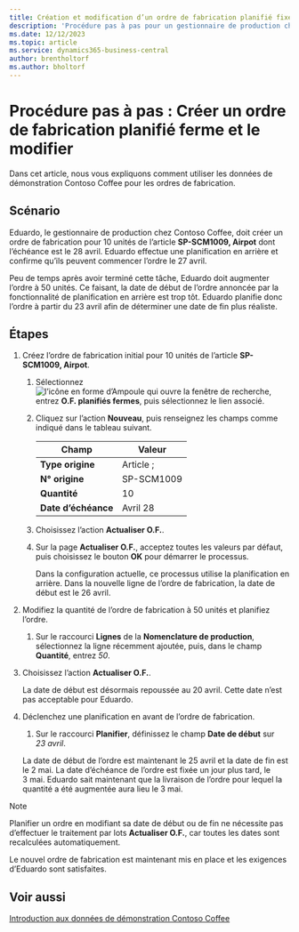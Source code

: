 ```yaml
---
title: Création et modification d’un ordre de fabrication planifié fixe
description: 'Procédure pas à pas pour un gestionnaire de production chez Contoso Coffee qui souhaite créer un ordre de fabrication planifié ferme, puis le modifier.'
ms.date: 12/12/2023
ms.topic: article
ms.service: dynamics365-business-central
author: brentholtorf
ms.author: bholtorf
---
```


# Procédure pas à pas : Créer un ordre de fabrication planifié ferme et le modifier

Dans cet article, nous vous expliquons comment utiliser les données de démonstration Contoso Coffee pour les ordres de fabrication.  

## Scénario

Eduardo, le gestionnaire de production chez Contoso Coffee, doit créer un ordre de fabrication pour 10 unités de l’article **SP-SCM1009, Airpot** dont l’échéance est le 28 avril. Eduardo effectue une planification en arrière et confirme qu’ils peuvent commencer l’ordre le 27 avril.  

Peu de temps après avoir terminé cette tâche, Eduardo doit augmenter l’ordre à 50 unités. Ce faisant, la date de début de l’ordre annoncée par la fonctionnalité de planification en arrière est trop tôt. Eduardo planifie donc l’ordre à partir du 23 avril afin de déterminer une date de fin plus réaliste.  

## Étapes

1. Créez l’ordre de fabrication initial pour 10 unités de l’article **SP-SCM1009, Airpot**.

    1. Sélectionnez ![l’icône en forme d’Ampoule qui ouvre la fenêtre de recherche](../../media/ui-search/search_small.png "Dites-moi ce que vous voulez faire"), entrez **O.F. planifiés fermes**, puis sélectionnez le lien associé.  

    2. Cliquez sur l’action **Nouveau**, puis renseignez les champs comme indiqué dans le tableau suivant.  

        |Champ  |Valeur  |
        |---------|---------|
        |**Type origine** |Article ;|
        |**N° origine** |SP-SCM1009|
        |**Quantité** |10|
        |**Date d’échéance**|Avril 28  |

    3. Choisissez l’action **Actualiser O.F.**.  

    4. Sur la page **Actualiser O.F.**, acceptez toutes les valeurs par défaut, puis choisissez le bouton **OK** pour démarrer le processus.  

        Dans la configuration actuelle, ce processus utilise la planification en arrière. Dans la nouvelle ligne de l’ordre de fabrication, la date de début est le 26 avril.  

2. Modifiez la quantité de l’ordre de fabrication à 50 unités et planifiez l’ordre.  

    1. Sur le raccourci **Lignes** de la **Nomenclature de production**, sélectionnez la ligne récemment ajoutée, puis, dans le champ **Quantité**, entrez *50*.  

3. Choisissez l’action **Actualiser O.F.**.  

    La date de début est désormais repoussée au 20 avril. Cette date n’est pas acceptable pour Eduardo.

4. Déclenchez une planification en avant de l’ordre de fabrication.

    1. Sur le raccourci **Planifier**, définissez le champ **Date de début** sur *23 avril*.

    La date de début de l’ordre est maintenant le 25 avril et la date de fin est le 2 mai. La date d’échéance de l’ordre est fixée un jour plus tard, le 3 mai. Eduardo sait maintenant que la livraison de l’ordre pour lequel la quantité a été augmentée aura lieu le 3 mai.

> [!NOTE]
> Planifier un ordre en modifiant sa date de début ou de fin ne nécessite pas d’effectuer le traitement par lots **Actualiser O.F.**, car toutes les dates sont recalculées automatiquement.

Le nouvel ordre de fabrication est maintenant mis en place et les exigences d’Eduardo sont satisfaites.  

## Voir aussi

[Introduction aux données de démonstration Contoso Coffee](../contoso-coffee-intro.md)  
